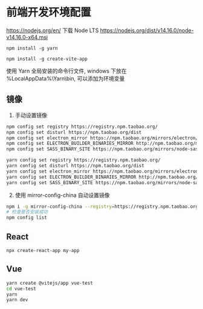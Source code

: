 # 前端开发环境配置

<https://nodejs.org/en/> 下载 Node LTS <https://nodejs.org/dist/v14.16.0/node-v14.16.0-x64.msi>

`npm install -g yarn`

`npm install -g create-vite-app`

使用 Yarn 全局安装的命令行文件, windows 下放在 %LocalAppData%\Yarn\bin, 可以添加为环境变量

## 镜像

1. 手动设置镜像

```sh
npm config set registry https://registry.npm.taobao.org/
npm config set disturl https://npm.taobao.org/dist
npm config set electron_mirror https://npm.taobao.org/mirrors/electron/
npm config set ELECTRON_BUILDER_BINARIES_MIRROR http://npm.taobao.org/mirrors/electron-builder-binaries/
npm config set SASS_BINARY_SITE https://npm.taobao.org/mirrors/node-sass/
```

```sh
yarn config set registry https://registry.npm.taobao.org/
yarn config set disturl https://npm.taobao.org/dist
yarn config set electron_mirror https://npm.taobao.org/mirrors/electron/
yarn config set ELECTRON_BUILDER_BINARIES_MIRROR http://npm.taobao.org/mirrors/electron-builder-binaries/
yarn config set SASS_BINARY_SITE https://npm.taobao.org/mirrors/node-sass/
```

2. 使用 mirror-config-china 自动设置镜像

```sh
npm i -g mirror-config-china --registry=https://registry.npm.taobao.org
# 检查是否安装成功
npm config list
```

## React

`npx create-react-app my-app`

## Vue

```bash
yarn create @vitejs/app vue-test
cd vue-test
yarn
yarn dev
```
